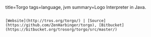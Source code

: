 title=Torgo
tags=language, jvm
summary=Logo Interpreter in Java.
~~~~~~

[Website](http://tros.org/torgo/) | [Source](https://github.com/ZenHarbinger/torgo), [Bitbucket](https://bitbucket.org/trosorg/torgo/src/master/)
